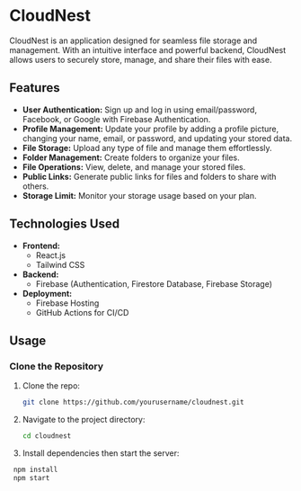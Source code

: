 # CloudNest

CloudNest is an application designed for seamless file storage and management. With an intuitive interface and powerful backend, CloudNest allows users to securely store, manage, and share their files with ease.

## Features

- **User Authentication:** Sign up and log in using email/password, Facebook, or Google with Firebase Authentication.
- **Profile Management:** Update your profile by adding a profile picture, changing your name, email, or password, and updating your stored data.
- **File Storage:** Upload any type of file and manage them effortlessly.
- **Folder Management:** Create folders to organize your files.
- **File Operations:** View, delete, and manage your stored files.
- **Public Links:** Generate public links for files and folders to share with others.
- **Storage Limit:** Monitor your storage usage based on your plan.

## Technologies Used

- **Frontend:**
  - React.js
  - Tailwind CSS
- **Backend:**
  - Firebase (Authentication, Firestore Database, Firebase Storage)
- **Deployment:**
  - Firebase Hosting
  - GitHub Actions for CI/CD

## Usage

### Clone the Repository

1. Clone the repo:
   ```sh
   git clone https://github.com/yourusername/cloudnest.git
2. Navigate to the project directory:
   ```sh
   cd cloudnest
3. Install dependencies then start the server:
  ```sh
   npm install
   npm start
   
